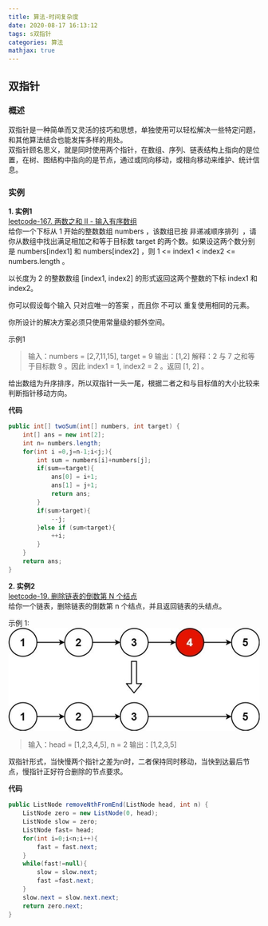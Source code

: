 ```yaml
---
title: 算法-时间复杂度
date: 2020-08-17 16:13:12
tags: s双指针
categories: 算法
mathjax: true
---
```


## 双指针
### **概述**
双指针是一种简单而又灵活的技巧和思想，单独使用可以轻松解决一些特定问题，和其他算法结合也能发挥多样的用处。  
双指针顾名思义，就是同时使用两个指针，在数组、序列、链表结构上指向的是位置，在树、图结构中指向的是节点，通过或同向移动，或相向移动来维护、统计信息。  

### **实例**  

**1. 实例1**    
[leetcode-167. 两数之和 II - 输入有序数组](https://leetcode-cn.com/problems/two-sum-ii-input-array-is-sorted/)  
给你一个下标从 1 开始的整数数组 numbers ，该数组已按 非递减顺序排列  ，请你从数组中找出满足相加之和等于目标数 target 的两个数。如果设这两个数分别是 numbers[index1] 和 numbers[index2] ，则 1 <= index1 < index2 <= numbers.length 。

以长度为 2 的整数数组 [index1, index2] 的形式返回这两个整数的下标 index1 和 index2。

你可以假设每个输入 只对应唯一的答案 ，而且你 不可以 重复使用相同的元素。

你所设计的解决方案必须只使用常量级的额外空间。


示例1  
>输入：numbers = [2,7,11,15], target = 9
>输出：[1,2]
>解释：2 与 7 之和等于目标数 9 。因此 index1 = 1, index2 = 2 。返回 [1, 2] 。

给出数组为升序排序，所以双指针一头一尾，根据二者之和与目标值的大小比较来判断指针移动方向。

**代码**
```Java
public int[] twoSum(int[] numbers, int target) {
    int[] ans = new int[2];
    int n= numbers.length;
    for(int i =0,j=n-1;i<j;){
        int sum = numbers[i]+numbers[j];
        if(sum==target){
            ans[0] = i+1;
            ans[1] = j+1;
            return ans;
        }
        if(sum>target){
            --j;
        }else if (sum<target){
            ++i;
        }
    }
    return ans;
}
```

**2. 实例2**  
[leetcode-19. 删除链表的倒数第 N 个结点](https://leetcode-cn.com/problems/remove-nth-node-from-end-of-list/)  
给你一个链表，删除链表的倒数第 n 个结点，并且返回链表的头结点。  

示例 1:  
![](/image/algorithm/双指针1.jpg)  
>输入：head = [1,2,3,4,5], n = 2
>输出：[1,2,3,5]

双指针形式，当快慢两个指针之差为n时，二者保持同时移动，当快到达最后节点，慢指针正好符合删除的节点要求。

**代码**
```Java
public ListNode removeNthFromEnd(ListNode head, int n) {
    ListNode zero = new ListNode(0, head);
    ListNode slow = zero;
    ListNode fast= head;
    for(int i=0;i<n;i++){
        fast = fast.next;
    }
    while(fast!=null){
        slow = slow.next;
        fast =fast.next;
    }
    slow.next = slow.next.next;
    return zero.next;
}
```


